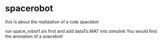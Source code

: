 # spacerobot
this is about the realization of a cute spacebot

run space_robot1.slx first and add dataTo.MAT into simulink
You would find the animation of a soacebot!
